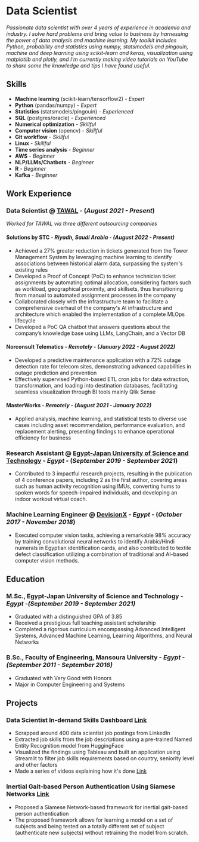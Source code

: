# Data Scientist
 <!-- @ Solutions by STC -->

*Passionate data scientist with over 4 years of experience in academia and industry. I solve hard problems and bring value to business by harnessing the power of data analysis and machine learning. My toolkit includes Python, probability and statistics using numpy, statsmodels and pingouin, machine and deep learning using scikit-learn and keras, visualization using matplotlib and plotly, and I'm currently making video tutorials on YouTube to share some the knowledge and tips I have found useful.*


## Skills

* **Machine learning** (scikit-learn/tensorflow2) - *Expert*
* **Python** (pandas/numpy) - *Expert*
* **Statistics** (statsmodels/pingouin) - *Experienced*
* **SQL** (postgres/oracle) - *Experienced*
* **Numerical optimization** - *Skillful*
* **Computer vision** (opencv) - *Skillful*
* **Git workflow** - *Skillful*
* **Linux** - *Skillful*
* **Time series analysis** - *Beginner*
* **AWS** - *Beginner*
* **NLP/LLMs/Chatbots** - *Beginner*
* **R** - *Beginner*
* **Kafka** - *Beginner*

## Work Experience

### Data Scientist @ [TAWAL](https://www.tawal.com.sa)  - (*August 2021 - Present*)

*Worked for TAWAL via three different outsourcing companies*

#### Solutions by STC *- Riyadh, Saudi Arabia* - *(August 2022 - Present)*

- Achieved a 27% greater reduction in tickets generated from the Tower Management System by leveraging machine learning to identify associations between historical alarm data, surpassing the system's existing rules
- Developed a Proof of Concept (PoC) to enhance technician ticket assignments by automating optimal
allocation, considering factors such as workload, geographical proximity, and skillsets, thus transitioning
from manual to automated assignment processes in the company
- Collaborated closely with the infrastructure team to facilitate a comprehensive overhaul of the company's AI infrastructure and architecture which enabled the implementation of a complete MLOps lifecycle
- Developed a PoC QA chatbot that answers questions about the company’s knowledge base using LLMs, LangChain, and a Vector DB

#### Norconsult Telematics - *Remotely* - *(January 2022 - August 2022)*

- Developed a predictive maintenance application with a 72% outage detection rate for telecom sites, demonstrating advanced capabilities in outage prediction and prevention
- Effectively supervised Python-based ETL cron jobs for data extraction, transformation, and loading into destination databases, facilitating seamless visualization through BI tools mainly Qlik Sense

#### MasterWorks - *Remotely* - *(August 2021 - January 2022)*
- Applied analysis, machine learning, and statistical tests to diverse use cases including asset recommendation, performance evaluation, and replacement alerting, presenting findings to enhance operational efficiency for business


### Research Assistant @ [Egypt-Japan University of Science and Technology](https://www.ejust.edu.eg/) - *Egypt* - (*September 2019 - September 2021*)
- Contributed to 3 impactful research projects, resulting in the publication of 4 conference papers, including 2 as the first author, covering areas such as human activity recognition using IMUs, converting hums to spoken words for speech-impaired individuals, and developing an indoor workout virtual coach.

### Machine Learning Engineer @ [DevisionX](https://devisionx.com/) - *Egypt* - (*October 2017 - November 2018*)
- Executed computer vision tasks, achieving a remarkable 98% accuracy by training convolutional neural networks to identify Arabic/Hindi numerals in Egyptian identification cards, and also contributed to textile defect classification utilizing a combination of traditional and AI-based computer vision methods.

## Education

### M.Sc., Egypt-Japan University of Science and Technology - *Egypt* -*(September 2019 - September 2021)*
- Graduated with a distinguished GPA of 3.85
- Received a prestigious full teaching assistant scholarship
- Completed a rigorous curriculum encompassing Advanced Intelligent Systems, Advanced Machine Learning, Learning Algorithms, and Neural Networks

### B.Sc., Faculty of Engineering, Mansoura University - *Egypt* -*(September 2011 - September 2016)*
- Graduated with Very Good with Honors
- Major in Computer Engineering and Systems

## Projects

### Data Scientist In-demand Skills Dashboard [Link](https://github.com/osamadel/data_skills_demand)

- Scrapped around 400 data scientist job postings from LinkedIn
- Extracted job skills from the job descriptions using a pre-trained Named Entity Recognition model from HuggingFace
- Visualized the findings using Tableau and built an application using Streamlit to filter job skills requirements based on country, seniority level and other factors
- Made a series of videos explaining how it's done [Link](https://www.youtube.com/watch?v=j6tO1GDK4wQ&list=PLeaehAJ_QLq_E4oUPIdF2WJ36IZsBH_KJ)


### Inertial Gait-based Person Authentication Using Siamese Networks [Link](https://github.com/osamadel/inertial-siamese)
- Proposed a Siamese Network-based framework for inertial gait-based person authentication
- The proposed framework allows for learning a model on a set of subjects and being tested on a totally different set of subject (authenticate new subjects) without retraining the model from scratch.

<!-- You can use the [editor on GitHub](https://github.com/osamadel/osamadel.github.io/edit/master/README.md) to maintain and preview the content for your website in Markdown files.

Whenever you commit to this repository, GitHub Pages will run [Jekyll](https://jekyllrb.com/) to rebuild the pages in your site, from the content in your Markdown files.

### Markdown

Markdown is a lightweight and easy-to-use syntax for styling your writing. It includes conventions for

```markdown
Syntax highlighted code block

# Header 1
## Header 2
### Header 3

- Bulleted
- List

1. Numbered
2. List

**Bold** and _Italic_ and `Code` text

[Link](url) and ![Image](src)
```

For more details see [GitHub Flavored Markdown](https://guides.github.com/features/mastering-markdown/).

### Jekyll Themes

Your Pages site will use the layout and styles from the Jekyll theme you have selected in your [repository settings](https://github.com/osamadel/osamadel.github.io/settings). The name of this theme is saved in the Jekyll `_config.yml` configuration file.

### Support or Contact

Having trouble with Pages? Check out our [documentation](https://help.github.com/categories/github-pages-basics/) or [contact support](https://github.com/contact) and we’ll help you sort it out. -->
